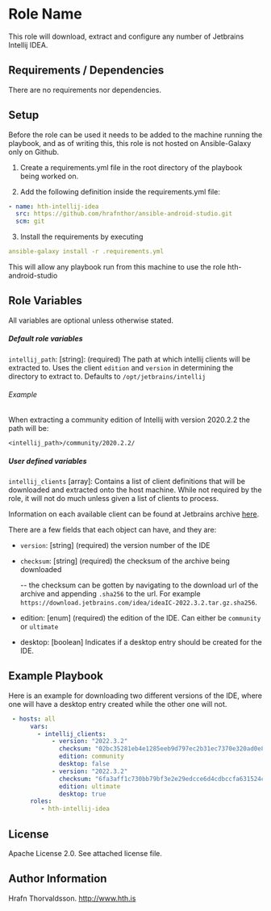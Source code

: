Role Name
=========

This role will download, extract and configure any number of Jetbrains Intellij IDEA.

Requirements / Dependencies
------------

There are no requirements nor dependencies.

Setup
-----

Before the role can be used it needs to be added to the machine running the playbook, and as of writing this, this role is not hosted on Ansible-Galaxy only on Github.

1. Create a requirements.yml file in the root directory of the playbook being worked on.

2. Add the following definition inside the requirements.yml file:

```yaml
- name: hth-intellij-idea
  src: https://github.com/hrafnthor/ansible-android-studio.git
  scm: git
````

3. Install the requirements by executing

```yaml
ansible-galaxy install -r .requirements.yml
```

This will allow any playbook run from this machine to use the role hth-android-studio

Role Variables
--------------

All variables are optional unless otherwise stated.

##### Default role variables

`intellij_path`:    [string]: (required) The path at which intellij clients will be extracted to. Uses the client `edition` and `version` in determining the directory to extract to. Defaults to `/opt/jetbrains/intellij`

###### Example

When extracting a community edition of Intellij with version 2020.2.2 the path will be:

`<intellij_path>/community/2020.2.2/`


##### User defined variables

`intellij_clients` [array]: Contains a list of client definitions that will be downloaded and extracted onto the host machine. While not required by the role, it will not do much unless given a list of clients to process.

Information on each available client can be found at Jetbrains archive [here](https://www.jetbrains.com/idea/download/other.html).

There are a few fields that each object can have, and they are:

- `version`:    [string] (required) the version number of the IDE
- `checksum`:   [string] (required) the checksum of the archive being downloaded

    -- the checksum can be gotten by navigating to the download url of the archive and appending `.sha256` to the url. For example `https://download.jetbrains.com/idea/ideaIC-2022.3.2.tar.gz.sha256`.

- edition:      [enum] (required) the edition of the IDE. Can either be `community` or `ultimate`
- desktop:      [boolean] Indicates if a desktop entry should be created for the IDE.


Example Playbook
----------------

Here is an example for downloading two different versions of the IDE, where one will have a desktop entry created while the other one will not.

```yaml
 - hosts: all
      vars:
        - intellij_clients:
            - version: "2022.3.2"
              checksum: "02bc35281eb4e1285eeb9d797ec2b31ec7370e320ad0e89f6f1fa704d78ec4bf"
              edition: community
              desktop: false
            - version: "2022.3.2"
              checksum: "6fa3aff1c730bb79bf3e2e29edcce6d4cdbccfa631524c6253de518be6b6f3d2"
              edition: ultimate
              desktop: true
      roles:
         - hth-intellij-idea
```

License
-------

Apache License 2.0. See attached license file.

Author Information
------------------

Hrafn Thorvaldsson.
http://www.hth.is

